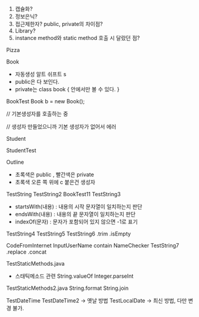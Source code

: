 1. 캡슐화?
2. 정보은닉?
3. 접근제한자? public, private의 차이점?
4. Library?
5. instance method와 static method 호출 시 달랐던 점?

Pizza

Book
 - 자동생성 알트 쉬프트 s
 - public은 다 보인다.
 - private는 class book { 안에서만 볼 수 있다. }

BookTest
Book b = new Book();

 // 기본생성자를 호출하는 중
 
 // 생성자 만들었으니까 기본 생성자가 없어서 에러
 
Student

StudentTest

Outline
 - 초록색은 public , 빨간색은 private
 - 초록색 오른 쪽 위에 c 붙은건 생성자

TestString
TestString2
BookTest11
TestString3
 - startsWith(내용) : 내용의 시작 문자열이 일치하는지 판단
 - endsWith(내용) : 내용의 끝 문자열이 일치하는지 판단
 - indexOf(문자) : 문자가 포함되어 있지 않으면 -1로 표기

TestString4 
TestString5
TestString6
 .trim
 .isEmpty

CodeFromInternet
InputUserName
 contain
NameChecker
TestString7 
 .replace
 .concat

TestStaticMethods.java
 - 스태틱메소드 관련
 String.valueOf
 Integer.parseInt

TestStaticMethods2.java
 String.format
 String.join

TestDateTime
TestDateTime2
-> 옛날 방법
TestLocalDate
-> 최신 방법, 다만 변경 불가. 
